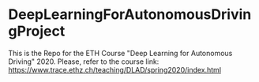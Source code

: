 # DeepLearningForAutonomousDrivingProject
This is the Repo for the ETH Course "Deep Learning for Autonomous Driving" 2020.
Please, refer to the course link: https://www.trace.ethz.ch/teaching/DLAD/spring2020/index.html
